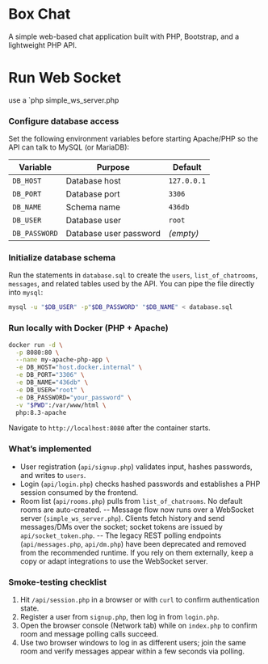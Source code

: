 # Box Chat
A simple web-based chat application built with PHP, Bootstrap, and a lightweight PHP API.

# Run Web Socket
use a `php  simple_ws_server.php

### Configure database access

Set the following environment variables before starting Apache/PHP so the API can talk to MySQL (or MariaDB):

| Variable | Purpose | Default |
| -------- | ------- | ------- |
| `DB_HOST` | Database host | `127.0.0.1` |
| `DB_PORT` | Database port | `3306` |
| `DB_NAME` | Schema name | `436db` |
| `DB_USER` | Database user | `root` |
| `DB_PASSWORD` | Database user password | *(empty)* |

### Initialize database schema

Run the statements in `database.sql` to create the `users`, `list_of_chatrooms`, `messages`, and related tables used by the API. You can pipe the file directly into `mysql`:

```bash
mysql -u "$DB_USER" -p"$DB_PASSWORD" "$DB_NAME" < database.sql
```

### Run locally with Docker (PHP + Apache)

```bash
docker run -d \
  -p 8080:80 \
  --name my-apache-php-app \
  -e DB_HOST="host.docker.internal" \
  -e DB_PORT="3306" \
  -e DB_NAME="436db" \
  -e DB_USER="root" \
  -e DB_PASSWORD="your_password" \
  -v "$PWD":/var/www/html \
  php:8.3-apache
```

Navigate to `http://localhost:8080` after the container starts.

### What’s implemented

- User registration (`api/signup.php`) validates input, hashes passwords, and writes to `users`.
- Login (`api/login.php`) checks hashed passwords and establishes a PHP session consumed by the frontend.
- Room list (`api/rooms.php`) pulls from `list_of_chatrooms`. No default rooms are auto-created.
-- Message flow now runs over a WebSocket server (`simple_ws_server.php`). Clients fetch history and send messages/DMs over the socket; socket tokens are issued by `api/socket_token.php`.
-- The legacy REST polling endpoints (`api/messages.php`, `api/dm.php`) have been deprecated and removed from the recommended runtime. If you rely on them externally, keep a copy or adapt integrations to use the WebSocket server.

### Smoke-testing checklist

1. Hit `/api/session.php` in a browser or with `curl` to confirm authentication state.
2. Register a user from `signup.php`, then log in from `login.php`.
3. Open the browser console (Network tab) while on `index.php` to confirm room and message polling calls succeed.
4. Use two browser windows to log in as different users; join the same room and verify messages appear within a few seconds via polling.
